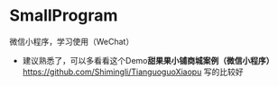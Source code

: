 # SmallProgram
微信小程序，学习使用（WeChat）
*   建议熟悉了，可以多看看这个Demo**甜果果小铺商城案例（微信小程序）** https://github.com/Shimingli/TianguoguoXiaopu 写的比较好 